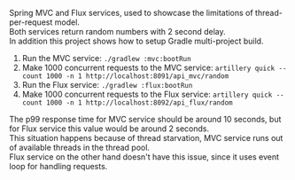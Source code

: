 Spring MVC and Flux services, used to showcase the limitations of thread-per-request model.  
Both services return random numbers with 2 second delay.  
In addition this project shows how to setup Gradle multi-project build.  

1. Run the MVC service: `./gradlew :mvc:bootRun`
2. Make 1000 concurrent requests to the MVC service: `artillery quick --count 1000 -n 1 http://localhost:8091/api_mvc/random`
3. Run the Flux service: `./gradlew :flux:bootRun`
4. Make 1000 concurrent requests to the Flux service: `artillery quick --count 1000 -n 1 http://localhost:8092/api_flux/random`

The p99 response time for MVC service should be around 10 seconds, but for Flux service this value would be around 2 seconds.  
This situation happens because of thread starvation, MVC service runs out of available threads in the thread pool.  
Flux service on the other hand doesn't have this issue, since it uses event loop for handling requests.  
